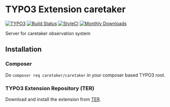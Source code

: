 # TYPO3 Extension caretaker

[![TYPO3](https://img.shields.io/badge/TYPO3-7.6--8.7-orange.svg?style=flat-square)](https://extensions.typo3.org/extension/caretaker/)
[![Build Status](https://travis-ci.org/TYPO3-Caretaker/caretaker.svg?branch=master)](https://travis-ci.org/TYPO3-Caretaker/caretaker)
[![StyleCI](https://styleci.io/repos/7920808/shield)](https://styleci.io/repos/7920808/)
[![Monthly Downloads](https://poser.pugx.org/caretaker/caretaker/d/monthly)](https://packagist.org/packages/caretaker/caretaker)

Server for caretaker observation system

## Installation

### Composer

Do `composer req caretaker/caretaker` in your composer based TYPO3 root.

### TYPO3 Extension Repository (TER)

Download and install the extension from [TER](https://extensions.typo3.org/extension/caretaker/).
